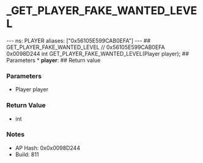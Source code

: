 # _GET_PLAYER_FAKE_WANTED_LEVEL

--- ns: PLAYER aliases: ["0x56105E599CAB0EFA"] --- ## GET_PLAYER_FAKE_WANTED_LEVEL  // 0x56105E599CAB0EFA 0x0098D244 int GET_PLAYER_FAKE_WANTED_LEVEL(Player player);  ## Parameters * **player**:  ## Return value

### Parameters
* Player player

### Return Value
* int

### Notes
* AP Hash: 0x0x0098D244
* Build: 811

